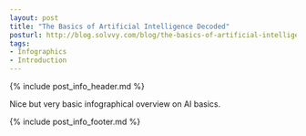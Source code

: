 ```yaml
---
layout: post
title: "The Basics of Artificial Intelligence Decoded"
posturl: http://blog.solvvy.com/blog/the-basics-of-artificial-intelligence-decoded
tags:
- Infographics
- Introduction
---
```


{% include post_info_header.md %}

Nice but very basic infographical overview on AI basics.

<!--more-->
{% include post_info_footer.md %}
